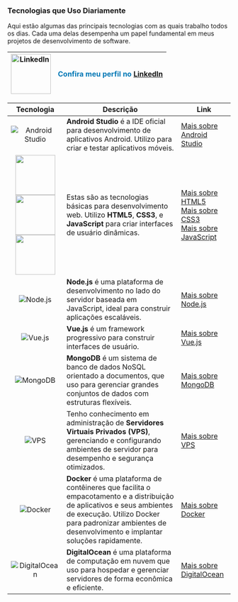 ### Tecnologias que Uso Diariamente

Aqui estão algumas das principais tecnologias com as quais trabalho todos os dias. Cada uma delas desempenha um papel fundamental em meus projetos de desenvolvimento de software.

| <a href="https://www.linkedin.com/in/maicon-silveira-18240132a" target="_blank"><img src="https://cdn.jsdelivr.net/gh/devicons/devicon@latest/icons/linkedin/linkedin-original-wordmark.svg" width="90px" alt="LinkedIn" /></a> | <span style="font-size: 16px; color: #0077B5;">Confira meu perfil no [LinkedIn](https://www.linkedin.com/in/maicon-silveira-18240132a)</span> |
|:--------------------------------------------------:|:-------------------------------------------------------------------------------------:|

| Tecnologia | Descrição | Link |
|:----------:|-----------|------|
| ![Android Studio](https://cdn.jsdelivr.net/gh/devicons/devicon@latest/icons/androidstudio/androidstudio-original.svg) | **Android Studio** é a IDE oficial para desenvolvimento de aplicativos Android. Utilizo para criar e testar aplicativos móveis. | [Mais sobre Android Studio](https://developer.android.com/studio) |
| <img src="https://cdn.jsdelivr.net/gh/devicons/devicon@latest/icons/html5/html5-plain-wordmark.svg" width="90px" /> <img src="https://cdn.jsdelivr.net/gh/devicons/devicon@latest/icons/css3/css3-plain-wordmark.svg" width="90px" /> <img src="https://cdn.jsdelivr.net/gh/devicons/devicon@latest/icons/javascript/javascript-plain.svg" width="90px" /> | Estas são as tecnologias básicas para desenvolvimento web. Utilizo **HTML5**, **CSS3**, e **JavaScript** para criar interfaces de usuário dinâmicas. | [Mais sobre HTML5](https://developer.mozilla.org/en-US/docs/Web/Guide/HTML/HTML5)<br>[Mais sobre CSS3](https://developer.mozilla.org/en-US/docs/Web/CSS/CSS3)<br>[Mais sobre JavaScript](https://developer.mozilla.org/en-US/docs/Web/JavaScript) |
| ![Node.js](https://cdn.jsdelivr.net/gh/devicons/devicon@latest/icons/nodejs/nodejs-plain-wordmark.svg) | **Node.js** é uma plataforma de desenvolvimento no lado do servidor baseada em JavaScript, ideal para construir aplicações escaláveis. | [Mais sobre Node.js](https://nodejs.org/en/about/) |
| ![Vue.js](https://cdn.jsdelivr.net/gh/devicons/devicon@latest/icons/vuejs/vuejs-original-wordmark.svg) | **Vue.js** é um framework progressivo para construir interfaces de usuário. | [Mais sobre Vue.js](https://vuejs.org) |
| ![MongoDB](https://cdn.jsdelivr.net/gh/devicons/devicon@latest/icons/mongodb/mongodb-original-wordmark.svg) | **MongoDB** é um sistema de banco de dados NoSQL orientado a documentos, que uso para gerenciar grandes conjuntos de dados com estruturas flexíveis. | [Mais sobre MongoDB](https://www.mongodb.com) |
| ![VPS](https://cdn.jsdelivr.net/gh/devicons/devicon@latest/icons/amazonwebservices/amazonwebservices-plain-wordmark.svg) | Tenho conhecimento em administração de **Servidores Virtuais Privados (VPS)**, gerenciando e configurando ambientes de servidor para desempenho e segurança otimizados. | [Mais sobre VPS](https://aws.amazon.com/pt/ec2/?gclid=CjwKCAjw26KxBhBDEiwAu6KXt8mk0wGQ94jStf8Ch56Ep4bu8OjDmNn1HryOhBLwxsdqwK7O94VwvRoCG0gQAvD_BwE&trk=273714db-4e14-42ba-be75-e3e36c4bc786&sc_channel=ps&ef_id=CjwKCAjw26KxBhBDEiwAu6KXt8mk0wGQ94jStf8Ch56Ep4bu8OjDmNn1HryOhBLwxsdqwK7O94VwvRoCG0gQAvD_BwE:G:s&s_kwcid=AL!4422!3!589890540382!e!!g!!amazon%20web%20services%20ec2!16393914376!135045745338) |
| ![Docker](https://cdn.jsdelivr.net/gh/devicons/devicon@latest/icons/docker/docker-plain-wordmark.svg) | **Docker** é uma plataforma de contêineres que facilita o empacotamento e a distribuição de aplicativos e seus ambientes de execução. Utilizo Docker para padronizar ambientes de desenvolvimento e implantar soluções rapidamente. | [Mais sobre Docker](https://www.docker.com) |
| ![DigitalOcean](https://cdn.jsdelivr.net/gh/devicons/devicon@latest/icons/digitalocean/digitalocean-original-wordmark.svg) | **DigitalOcean** é uma plataforma de computação em nuvem que uso para hospedar e gerenciar servidores de forma econômica e eficiente. | [Mais sobre DigitalOcean](https://www.digitalocean.com/) |
